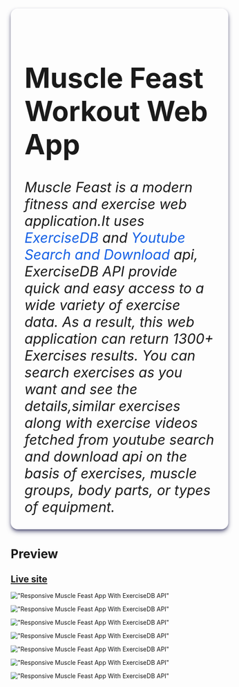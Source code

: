 
<div  style="padding: 2rem;
        border-radius:1rem;
     box-shadow: rgba(50, 50, 93, 0.8) 0px 6px 12px -2px, rgba(50, 50, 93, 0.8) 0px 3px 7px -3px;
     margin-bottom:2rem;
     font-size:2rem">
<h1>Muscle Feast Workout Web App</h1>  
   <i>Muscle Feast is a modern fitness and exercise web application.It uses  <span style="color:#1460e5">ExerciseDB</span> and  <span style="color:#1460e5" > Youtube Search and Download</span> api, ExerciseDB API provide quick and easy access to a wide variety of exercise data. As a result, this web application can return 1300+  Exercises results. You can search exercises as you want and see the details,similar exercises along with exercise videos fetched from youtube search and download api on the basis of exercises, muscle groups, body parts, or types of equipment. </i>
</div>

# Preview 
## <a href="https://muscle-feast.onrender.com/">Live site</a>
!["Responsive Muscle Feast App With ExerciseDB API"](https://raw.githubusercontent.com/Robin-Anmol/repo-image/master/Repo-Images/Muscle-Feast-1.png
"Responsive Muscle Feast App With ExerciseDB API")

!["Responsive Muscle Feast App With ExerciseDB API"](https://raw.githubusercontent.com/Robin-Anmol/repo-image/master/Repo-Images/Muscle-Feast-6.png?token=GHSAT0AAAAAABXQPGQRHZMI7BCRUE2QR24OYXXSW2A
"Responsive Muscle Feast App With ExerciseDB API")

!["Responsive Muscle Feast App With ExerciseDB API"](https://raw.githubusercontent.com/Robin-Anmol/repo-image/master/Repo-Images/Muscle-Feast-8.png?token=GHSAT0AAAAAABXQPGQRRST3IRVTDWQTA5E2YXXSWUQ
"Responsive Muscle Feast App With ExerciseDB API")

!["Responsive Muscle Feast App With ExerciseDB API"](https://raw.githubusercontent.com/Robin-Anmol/repo-image/master/Repo-Images/Muscle-Feast-3.png?token=GHSAT0AAAAAABXQPGQRSY42L5EB6R4UX25UYXXSWXA
"Responsive Muscle Feast App With ExerciseDB API")

!["Responsive Muscle Feast App With ExerciseDB API"](https://raw.githubusercontent.com/Robin-Anmol/repo-image/master/Repo-Images/Muscle-Feast-2.png?token=GHSAT0AAAAAABXQPGQQSQ45SOLPKT4YQOLIYXXSWWA
"Responsive Muscle Feast App With ExerciseDB API")

!["Responsive Muscle Feast App With ExerciseDB API"](https://raw.githubusercontent.com/Robin-Anmol/repo-image/master/Repo-Images/Muscle-Feast-5.png?token=GHSAT0AAAAAABXQPGQROJGJU55TYLCL3IMGYXXSWZA
"Responsive Muscle Feast App With ExerciseDB API")


!["Responsive Muscle Feast App With ExerciseDB API"](https://raw.githubusercontent.com/Robin-Anmol/repo-image/master/Repo-Images/Muscle-Feast-7.png?token=GHSAT0AAAAAABXQPGQRVYIKFHM6LM5MCTMCYXXSXYQ
"Responsive Muscle Feast App With ExerciseDB API")
